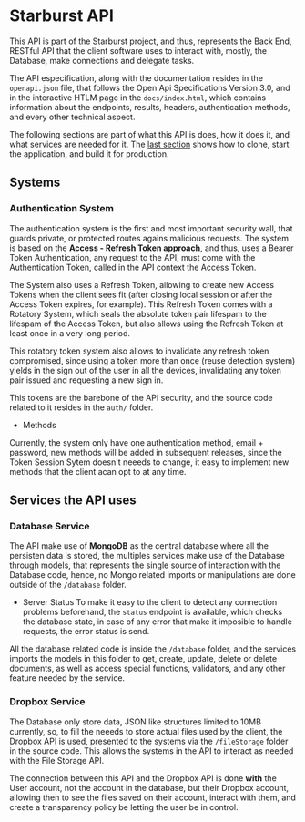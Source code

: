 # Starburst API

This API is part of the Starburst project, and thus, represents the Back End, RESTful API that the client software uses to interact with, mostly, the Database, make connections and delegate tasks.

The API especification, along with the documentation resides in the `openapi.json` file, that follows the Open Api Specifications Version 3.0, and in the interactive HTLM page in the `docs/index.html`, which contains information about the endpoints, results, headers, authentication methods, and every other technical aspect.

The following sections are part of what this API is does, how it does it, and what services are needed for it. The [last section](#Get-it-running) shows how to clone, start the application, and build it for production.

## Systems

### Authentication System

The authentication system is the first and most important security wall, that guards private, or protected routes agains malicious requests. The system is based on the **Access - Refresh Token approach**, and thus, uses a Bearer Token Authentication, any request to the API, must come with the Authentication Token, called in the API context the Access Token.

The System also uses a Refresh Token, allowing to create new Access Tokens when the client sees fit (after closing local session or after the Access Token expires, for example). This Refresh Token comes with a Rotatory System, which seals the absolute token pair lifespam to the lifespam of the Access Token, but also allows using the Refresh Token at least once in a very long period.

This rotatory token system also allows to invalidate any refresh token compromised, since using a token more than once (reuse detection system) yields in the sign out of the user in all the devices, invalidating any token pair issued and requesting a new sign in.

This tokens are the barebone of the API security, and the source code related to it resides in the `auth/` folder.

- Methods

Currently, the system only have one authentication method, email + password, new methods will be added in subsequent releases, since the Token Session Sytem doesn't neeeds to change, it easy to implement new methods that the client acan opt to at any time.

## Services the API uses

### Database Service

The API make use of **MongoDB** as the central database where all the persisten data is stored, the multiples services make use of the Database through models, that represents the single source of interaction with the Database code, hence, no Mongo related imports or manipulations are done outside of the `/database` folder.

- Server Status
  To make it easy to the client to detect any connection problems beforehand, the `status` endpoint is available, which checks the database state, in case of any error that make it imposible to handle requests, the error status is send.

All the database related code is inside the `/database` folder, and the services imports the models in this folder to get, create, update, delete or delete documents, as well as access special functions, validators, and any other feature needed by the service.

### Dropbox Service

The Database only store data, JSON like structures limited to 10MB currently, so, to fill the neeeds to store actual files used by the client, the Dropbox API is used, presented to the systems via the `/fileStorage` folder in the source code. This allows the systems in the API to interact as needed with the File Storage API.

The connection between this API and the Dropbox API is done **with** the User account, not the account in the database, but their Dropbox account, allowing then to see the files saved on their account, interact with them, and create a transparency policy be letting the user be in control.
